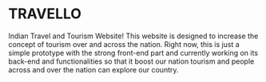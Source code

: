 # TRAVELLO
Indian Travel and Tourism Website!
This website is designed to increase the concept of tourism over and across the nation.
Right now, this is just a simple prototype with the strong front-end part and currently working on its back-end and functionalities so that it boost our nation tourism and people across and over the nation can explore our country.
